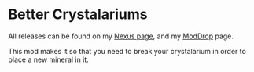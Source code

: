 ﻿# Better Crystalariums

All releases can be found on my [Nexus page](https://www.nexusmods.com/users/79440738?tab=user+files), and
my [ModDrop](https://www.moddrop.com/stardew-valley/profile/251772/mods) page.

This mod makes it so that you need to break your crystalarium in order to place a new mineral in it.
